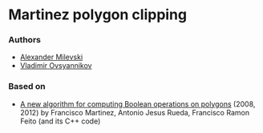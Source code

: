# Martinez polygon clipping

### Authors

* [Alexander Milevski](https://github.com/w8r/)
* [Vladimir Ovsyannikov](https://github.com/sh1ng/)

### Based on

* [A new algorithm for computing Boolean operations on polygons](http://www.cs.ucr.edu/~vbz/cs230papers/martinez_boolean.pdf) (2008, 2012) by Francisco Martinez, Antonio Jesus Rueda, Francisco Ramon Feito (and its C++ code)